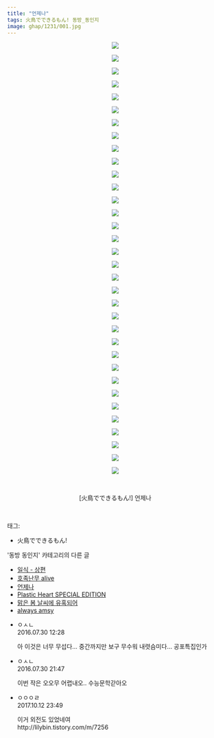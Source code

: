 ```yaml
---
title: "언제나"
tags: 火鳥でできるもん! 동방_동인지
image: ghap/1231/001.jpg
---
```

<div class="article">
<p style="text-align: center; clear: none; float: none;"><img src="{{ site.nasurl }}/ghap/1231/001.jpg"/></p>
<p style="text-align: center; clear: none; float: none;"><img src="{{ site.nasurl }}/ghap/1231/002.jpg"/></p>
<p style="text-align: center; clear: none; float: none;"><img src="{{ site.nasurl }}/ghap/1231/003.jpg"/></p>
<p style="text-align: center; clear: none; float: none;"><img src="{{ site.nasurl }}/ghap/1231/004.jpg"/></p>
<p style="text-align: center; clear: none; float: none;"><img src="{{ site.nasurl }}/ghap/1231/005.jpg"/></p>
<p style="text-align: center; clear: none; float: none;"><img src="{{ site.nasurl }}/ghap/1231/006.jpg"/></p>
<p style="text-align: center; clear: none; float: none;"><img src="{{ site.nasurl }}/ghap/1231/007.jpg"/></p>
<p style="text-align: center; clear: none; float: none;"><img src="{{ site.nasurl }}/ghap/1231/008.jpg"/></p>
<p style="text-align: center; clear: none; float: none;"><img src="{{ site.nasurl }}/ghap/1231/009.jpg"/></p>
<p style="text-align: center; clear: none; float: none;"><img src="{{ site.nasurl }}/ghap/1231/010.jpg"/></p>
<p style="text-align: center; clear: none; float: none;"><img src="{{ site.nasurl }}/ghap/1231/011.jpg"/></p>
<p style="text-align: center; clear: none; float: none;"><img src="{{ site.nasurl }}/ghap/1231/012.jpg"/></p>
<p style="text-align: center; clear: none; float: none;"><img src="{{ site.nasurl }}/ghap/1231/013.jpg"/></p>
<p style="text-align: center; clear: none; float: none;"><img src="{{ site.nasurl }}/ghap/1231/014.jpg"/></p>
<p style="text-align: center; clear: none; float: none;"><img src="{{ site.nasurl }}/ghap/1231/015.jpg"/></p>
<p style="text-align: center; clear: none; float: none;"><img src="{{ site.nasurl }}/ghap/1231/016.jpg"/></p>
<p style="text-align: center; clear: none; float: none;"><img src="{{ site.nasurl }}/ghap/1231/017.jpg"/></p>
<p style="text-align: center; clear: none; float: none;"><img src="{{ site.nasurl }}/ghap/1231/018.jpg"/></p>
<p style="text-align: center; clear: none; float: none;"><img src="{{ site.nasurl }}/ghap/1231/019.jpg"/></p>
<p style="text-align: center; clear: none; float: none;"><img src="{{ site.nasurl }}/ghap/1231/020.jpg"/></p>
<p style="text-align: center; clear: none; float: none;"><img src="{{ site.nasurl }}/ghap/1231/021.jpg"/></p>
<p style="text-align: center; clear: none; float: none;"><img src="{{ site.nasurl }}/ghap/1231/022.jpg"/></p>
<p style="text-align: center; clear: none; float: none;"><img src="{{ site.nasurl }}/ghap/1231/023.jpg"/></p>
<p style="text-align: center; clear: none; float: none;"><img src="{{ site.nasurl }}/ghap/1231/024.jpg"/></p>
<p style="text-align: center; clear: none; float: none;"><img src="{{ site.nasurl }}/ghap/1231/025.jpg"/></p>
<p style="text-align: center; clear: none; float: none;"><img src="{{ site.nasurl }}/ghap/1231/026.jpg"/></p>
<p style="text-align: center; clear: none; float: none;"><img src="{{ site.nasurl }}/ghap/1231/027.jpg"/></p>
<p style="text-align: center; clear: none; float: none;"><img src="{{ site.nasurl }}/ghap/1231/028.jpg"/></p>
<p style="text-align: center; clear: none; float: none;"><img src="{{ site.nasurl }}/ghap/1231/029.jpg"/></p>
<p style="text-align: center; clear: none; float: none;"><img src="{{ site.nasurl }}/ghap/1231/030.jpg"/></p>
<p style="text-align: center; clear: none; float: none;"><img src="{{ site.nasurl }}/ghap/1231/031.jpg"/></p>
<p style="text-align: center; clear: none; float: none;"><img src="{{ site.nasurl }}/ghap/1231/032.jpg"/></p>
<p style="text-align: center; clear: none; float: none;"><img src="{{ site.nasurl }}/ghap/1231/033.jpg"/></p>
<p style="text-align: center; clear: none; float: none;"><img src="{{ site.nasurl }}/ghap/1231/034.jpg"/></p>
<p style="text-align: center; clear: none; float: none;"><br/></p>
<p style="text-align: center; clear: none; float: none;">[火鳥でできるもん!] 언제나</p>
<p><br/></p>
</div><div class="tagTrail">
<p>태그: </p>
<ul>
<li>火鳥でできるもん!</li>
</ul>
</div><div class="another">
<p>'동방 동인지' 카테고리의 다른 글</p>
<ul>
<li><a href="/2016-07-30-ghap_1234">일식 - 상편</a></li>
<li><a href="/2016-07-30-ghap_1232">호족난무 alive</a></li>
<li><a href="/2016-07-30-ghap_1231">언제나</a></li>
<li><a href="/2016-07-30-ghap_1230">Plastic Heart SPECIAL EDITION</a></li>
<li><a href="/2016-07-30-ghap_1229">맑은 봄 날씨에 유혹되어</a></li>
<li><a href="/2016-07-30-ghap_1228">always amsy</a></li>
</ul>
</div><div class="cb_module cb_fluid">
<div class="cb_wrt cb_profile">
<div class="comment">
<ul>
<li class="cb_thumb_off" id="comment14769037">
<div class="cb_comment_area">
<div class="cb_info_area">
<div class="cb_section">
<span class="cb_nick_name">ㅇㅅㄴ</span>
</div>
<div class="cb_section">
<span class="cb_date">2016.07.30 12:28 </span>
</div>
</div>
<div class="cb_dsc_comment">
<p class="cb_dsc">
											아 이것은 너무 무섭다... 중간까지만 보구 무수워 내렷슴미다... 공포특집인가
										</p>
</div>
</div></li>
<li class="cb_thumb_off" id="comment14769582">
<div class="cb_comment_area">
<div class="cb_info_area">
<div class="cb_section">
<span class="cb_nick_name">ㅇㅅㄴ</span>
</div>
<div class="cb_section">
<span class="cb_date">2016.07.30 21:47 </span>
</div>
</div>
<div class="cb_dsc_comment">
<p class="cb_dsc">
											이번 작은 오오무 어렵내오.. 수능문학갇아오
										</p>
</div>
</div></li>
<li class="cb_thumb_off" id="comment15103822">
<div class="cb_comment_area">
<div class="cb_info_area">
<div class="cb_section">
<span class="cb_nick_name">ㅇㅇㅇㄹ</span>
</div>
<div class="cb_section">
<span class="cb_date">2017.10.12 23:49 </span>
</div>
</div>
<div class="cb_dsc_comment">
<p class="cb_dsc">
											이거 외전도 있었네여<br/>
http://lilybin.tistory.com/m/7256
										</p>
</div>
</div></li>
</ul>
</div>
</div><!-- commentList close -->
</div>